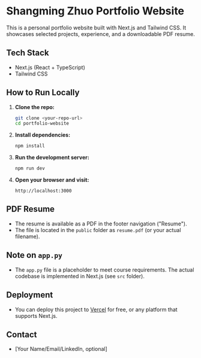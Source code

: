 # Shangming Zhuo Portfolio Website

This is a personal portfolio website built with Next.js and Tailwind CSS. It showcases selected projects, experience, and a downloadable PDF resume.

## Tech Stack
- Next.js (React + TypeScript)
- Tailwind CSS

## How to Run Locally

1. **Clone the repo:**
   ```bash
   git clone <your-repo-url>
   cd portfolio-website
   ```

2. **Install dependencies:**
   ```bash
   npm install
   ```

3. **Run the development server:**
   ```bash
   npm run dev
   ```

4. **Open your browser and visit:**
   ```
   http://localhost:3000
   ```

## PDF Resume
- The resume is available as a PDF in the footer navigation ("Resume").
- The file is located in the `public` folder as `resume.pdf` (or your actual filename).

## Note on `app.py`
- The `app.py` file is a placeholder to meet course requirements. The actual codebase is implemented in Next.js (see `src` folder).

## Deployment
- You can deploy this project to [Vercel](https://vercel.com/) for free, or any platform that supports Next.js.

## Contact
- [Your Name/Email/LinkedIn, optional]
